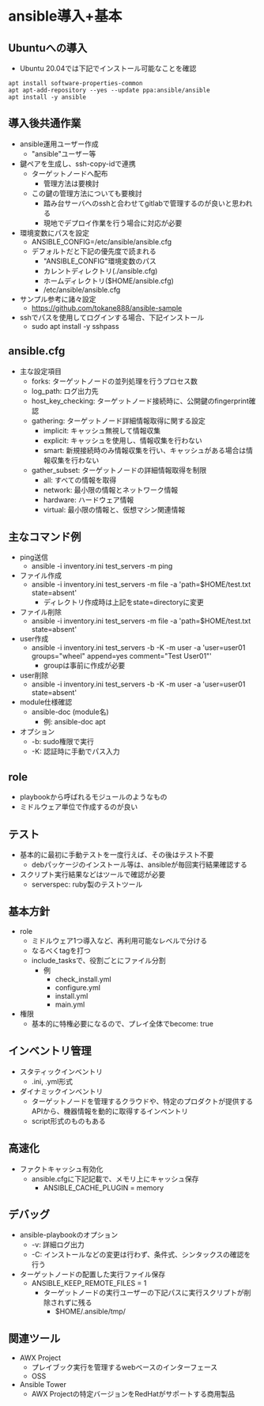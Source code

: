 # ansible導入+基本

## Ubuntuへの導入

* Ubuntu 20.04では下記でインストール可能なことを確認

```
apt install software-properties-common
apt apt-add-repository --yes --update ppa:ansible/ansible
apt install -y ansible
```

## 導入後共通作業

* ansible運用ユーザー作成
  * "ansible"ユーザー等
* 鍵ペアを生成し、ssh-copy-idで連携
  * ターゲットノードへ配布
    * 管理方法は要検討
  * この鍵の管理方法についても要検討
    * 踏み台サーバへのsshと合わせてgitlabで管理するのが良いと思われる
    * 現地でデプロイ作業を行う場合に対応が必要
* 環境変数にパスを設定
  * ANSIBLE_CONFIG=/etc/ansible/ansible.cfg
  * デフォルトだと下記の優先度で読まれる
    * "ANSIBLE_CONFIG"環境変数のパス
    * カレントディレクトリ(./ansible.cfg)
    * ホームディレクトリ($HOME/ansible.cfg)
    * /etc/ansible/ansible.cfg
* サンプル参考に諸々設定
  * https://github.com/tokane888/ansible-sample
* sshでパスを使用してログインする場合、下記インストール
  * sudo apt install -y sshpass

## ansible.cfg

* 主な設定項目
  * forks: ターゲットノードの並列処理を行うプロセス数
  * log_path: ログ出力先
  * host_key_checking: ターゲットノード接続時に、公開鍵のfingerprint確認
  * gathering: ターゲットノード詳細情報取得に関する設定
    * implicit: キャッシュ無視して情報収集
    * explicit: キャッシュを使用し、情報収集を行わない
    * smart: 新規接続時のみ情報収集を行い、キャッシュがある場合は情報収集を行わない
  * gather_subset: ターゲットノードの詳細情報取得を制限
    * all: すべての情報を取得
    * network: 最小限の情報とネットワーク情報
    * hardware: ハードウェア情報
    * virtual: 最小限の情報と、仮想マシン関連情報

## 主なコマンド例

* ping送信
  * ansible -i inventory.ini test_servers -m ping
* ファイル作成
  * ansible -i inventory.ini test_servers -m file -a 'path=$HOME/test.txt state=absent'
    * ディレクトリ作成時は上記をstate=directoryに変更
* ファイル削除
  * ansible -i inventory.ini test_servers -m file -a 'path=$HOME/test.txt state=absent'
* user作成
  * ansible -i inventory.ini test_servers -b -K -m user -a 'user=user01 groups="wheel" append=yes comment="Test User01"'
    * groupは事前に作成が必要
* user削除
  * ansible -i inventory.ini test_servers -b -K -m user -a 'user=user01 state=absent'
* module仕様確認
  * ansible-doc (module名)
    * 例: ansible-doc apt
* オプション
  * -b: sudo権限で実行
  * -K: 認証時に手動でパス入力

## role

* playbookから呼ばれるモジュールのようなもの
* ミドルウェア単位で作成するのが良い


## テスト

* 基本的に最初に手動テストを一度行えば、その後はテスト不要
  * debパッケージのインストール等は、ansibleが毎回実行結果確認する
* スクリプト実行結果などはツールで確認が必要
  * serverspec: ruby製のテストツール

## 基本方針

* role
  * ミドルウェア1つ導入など、再利用可能なレベルで分ける
  * なるべくtagを打つ
  * include_tasksで、役割ごとにファイル分割
    * 例
      * check_install.yml
      * configure.yml
      * install.yml
      * main.yml
* 権限
  * 基本的に特権必要になるので、プレイ全体でbecome: true

## インベントリ管理

* スタティックインベントリ
  * .ini, .yml形式
* ダイナミックインベントリ
  * ターゲットノードを管理するクラウドや、特定のプロダクトが提供するAPIから、機器情報を動的に取得するインベントリ
  * script形式のものもある

## 高速化

* ファクトキャッシュ有効化
  * ansible.cfgに下記記載で、メモリ上にキャッシュ保存
    * ANSIBLE_CACHE_PLUGIN = memory

## デバッグ

* ansible-playbookのオプション
  * -v: 詳細ログ出力
  * -C: インストールなどの変更は行わず、条件式、シンタックスの確認を行う
* ターゲットノードの配置した実行ファイル保存
  * ANSIBLE_KEEP_REMOTE_FILES = 1
    * ターゲットノードの実行ユーザーの下記パスに実行スクリプトが削除されずに残る
      * $HOME/.ansible/tmp/

## 関連ツール

* AWX Project
  * プレイブック実行を管理するwebベースのインターフェース
  * OSS
* Ansible Tower
  * AWX Projectの特定バージョンをRedHatがサポートする商用製品
  